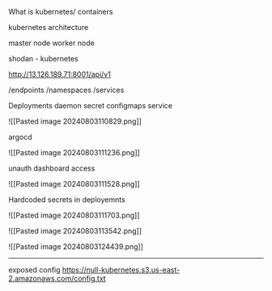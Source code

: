 What is kubernetes/ containers

kubernetes architecture

master node worker node

shodan - kubernetes

http://13.126.189.71:8001/api/v1

/endpoints
/namespaces
/services


Deployments
daemon
secret 
configmaps
service

![[Pasted image 20240803110829.png]]

argocd

![[Pasted image 20240803111236.png]]

unauth dashboard access

![[Pasted image 20240803111528.png]]

Hardcoded secrets in deployemnts

![[Pasted image 20240803111703.png]]


![[Pasted image 20240803113542.png]]

![[Pasted image 20240803124439.png]]

---
exposed config
https://null-kubernetes.s3.us-east-2.amazonaws.com/config.txt

